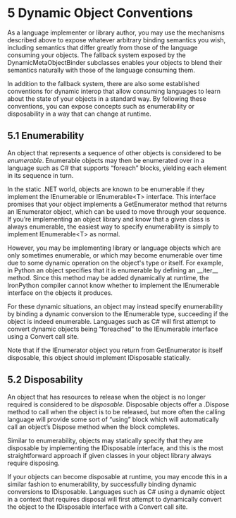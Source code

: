 # 5 Dynamic Object Conventions

As a language implementer or library author, you may use the mechanisms described above to expose whatever arbitrary binding semantics you wish, including semantics that differ greatly from those of the language consuming your objects. The fallback system exposed by the DynamicMetaObjectBinder subclasses enables your objects to blend their semantics naturally with those of the language consuming them.

In addition to the fallback system, there are also some established conventions for dynamic interop that allow consuming languages to learn about the state of your objects in a standard way. By following these conventions, you can expose concepts such as enumerability or disposability in a way that can change at runtime.

<h2 id="enumerability">5.1 Enumerability</h2>

An object that represents a sequence of other objects is considered to be *enumerable*. Enumerable objects may then be enumerated over in a language such as C\# that supports “foreach” blocks, yielding each element in its sequence in turn.

In the static .NET world, objects are known to be enumerable if they implement the IEnumerable or IEnumerable&lt;T&gt; interface. This interface promises that your object implements a GetEnumerator method that returns an IEnumerator object, which can be used to move through your sequence. If you’re implementing an object library and know that a given class is always enumerable, the easiest way to specify enumerability is simply to implement IEnumerable&lt;T&gt; as normal.

However, you may be implementing library or language objects which are only sometimes enumerable, or which may become enumerable over time due to some dynamic operation on the object's type or itself. For example, in Python an object specifies that it is enumerable by defining an \_\_iter\_\_ method. Since this method may be added dynamically at runtime, the IronPython compiler cannot know whether to implement the IEnumerable interface on the objects it produces.

For these dynamic situations, an object may instead specify enumerability by binding a dynamic conversion to the IEnumerable type, succeeding if the object is indeed enumerable. Languages such as C\# will first attempt to convert dynamic objects being “foreached” to the IEnumerable interface using a Convert call site.

Note that if the IEnumerator object you return from GetEnumerator is itself disposable, this object should implement IDisposable statically.

<h2 id="disposability">5.2 Disposability</h2>

An object that has resources to release when the object is no longer required is considered to be *disposable*. Disposable objects offer a .Dispose method to call when the object is to be released, but more often the calling language will provide some sort of “using” block which will automatically call an object’s Dispose method when the block completes.

Similar to enumerability, objects may statically specify that they are disposable by implementing the IDisposable interface, and this is the most straightforward approach if given classes in your object library always require disposing.

If your objects can become disposable at runtime, you may encode this in a similar fashion to enumerability, by successfully binding dynamic conversions to IDisposable. Languages such as C\# using a dynamic object in a context that requires disposal will first attempt to dynamically convert the object to the IDisposable interface with a Convert call site.
